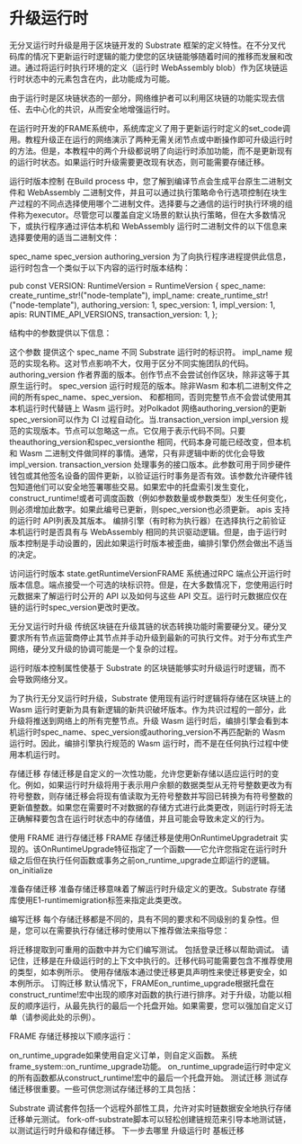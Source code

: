 # 升级运行时

无分叉运行时升级是用于区块链开发的 Substrate 框架的定义特性。在不分叉代码库的情况下更新运行时逻辑的能力使您的区块链能够随着时间的推移而发展和改进。通过将运行时执行环境的定义（运行时 WebAssembly blob）作为区块链运行时状态中的元素包含在内，此功能成为可能。

由于运行时是区块链状态的一部分，网络维护者可以利用区块链的功能实现去信任、去中心化的共识，从而安全地增强运行时。

在运行时开发的FRAME系统中，系统库定义了用于更新运行时定义的set_code调用。教程升级正在运行的网络演示了两种无需关闭节点或中断操作即可升级运行时的方法。但是，本教程中的两个升级都说明了向运行时添加功能，而不是更新现有的运行时状态。如果运行时升级需要更改现有状态，则可能需要存储迁移。

运行时版本控制
在Build process 中，您了解到编译节点会生成平台原生二进制文件和 WebAssembly 二进制文件，并且可以通过执行策略命令行选项控制在块生产过程的不同点选择使用哪个二进制文件。选择要与之通信的运行时执行环境的组件称为executor。尽管您可以覆盖自定义场景的默认执行策略，但在大多数情况下，或执行程序通过评估本机和 WebAssembly 运行时二进制文件的以下信息来选择要使用的适当二进制文件：

spec_name
spec_version
authoring_version
为了向执行程序进程提供此信息，运行时包含一个类似于以下内容的运行时版本结构：

pub const VERSION: RuntimeVersion = RuntimeVersion {
  spec_name: create_runtime_str!("node-template"),
  impl_name: create_runtime_str!("node-template"),
  authoring_version: 1,
  spec_version: 1,
  impl_version: 1,
  apis: RUNTIME_API_VERSIONS,
  transaction_version: 1,
};

结构中的参数提供以下信息：

这个参数	提供这个
spec_name	不同 Substrate 运行时的标识符。
impl_name	规范的实现名称。这对节点影响不大，仅用于区分不同实施团队的代码。
authoring_version	作者界面的版本。创作节点不会尝试创作区块，除非这等于其原生运行时。
spec_version	运行时规范的版本。除非Wasm 和本机二进制文件之间的所有spec_name、spec_version、 和都相同，否则完整节点不会尝试使用其本机运行时代替链上 Wasm 运行时。对Polkadot 网络authoring_version的更新spec_version可以作为 CI 过程自动化。当.transaction_version
impl_version	规范的实现版本。节点可以忽略这一点。它仅用于表示代码不同。只要 theauthoring_version和spec_versionthe 相同，代码本身可能已经改变，但本机和 Wasm 二进制文件做同样的事情。通常，只有非逻辑中断的优化会导致impl_version.
transaction_version	处理事务的接口版本。此参数可用于同步硬件钱包或其他签名设备的固件更新，以验证运行时事务是否有效。该参数允许硬件钱包知道他们可以安全地签署哪些交易。如果宏中的托盘索引发生变化，construct_runtime!或者可调度函数（例如参数数量或参数类型）发生任何变化，则必须增加此数字。如果此编号已更新，则spec_version也必须更新。
apis	支持的运行时 API列表及其版本。
编排引擎（有时称为执行器）在选择执行之前验证本机运行时是否具有与 WebAssembly 相同的共识驱动逻辑。但是，由于运行时版本控制是手动设置的，因此如果运行时版本被歪曲，编排引擎仍然会做出不适当的决定。

访问运行时版本
state.getRuntimeVersionFRAME 系统通过RPC 端点公开运行时版本信息。端点接受一个可选的块标识符。但是，在大多数情况下，您使用运行时元数据来了解运行时公开的 API 以及如何与这些 API 交互。运行时元数据应仅在链的运行时spec_version更改时更改。

无分叉运行时升级
传统区块链在升级其链的状态转换功能时需要硬分叉。硬分叉要求所有节点运营商停止其节点并手动升级到最新的可执行文件。对于分布式生产网络，硬分叉升级的协调可能是一个复杂的过程。

运行时版本控制属性使基于 Substrate 的区块链能够实时升级运行时逻辑，而不会导致网络分叉。

为了执行无分叉运行时升级，Substrate 使用现有运行时逻辑将存储在区块链上的 Wasm 运行时更新为具有新逻辑的新共识破坏版本。作为共识过程的一部分，此升级将推送到网络上的所有完整节点。升级 Wasm 运行时后，编排引擎会看到本机运行时spec_name、spec_version或authoring_version不再匹配新的 Wasm 运行时。因此，编排引擎执行规范的 Wasm 运行时，而不是在任何执行过程中使用本机运行时。

存储迁移
存储迁移是自定义的一次性功能，允许您更新存储以适应运行时的变化。例如，如果运行时升级将用于表示用户余额的数据类型从无符号整数更改为有符号整数，则存储迁移会将现有值读取为无符号整数并写回已转换为有符号整数的更新值整数。如果您在需要时不对数据的存储方式进行此类更改，则运行时将无法正确解释要包含在运行时状态中的存储值，并且可能会导致未定义的行为。

使用 FRAME 进行存储迁移
FRAME 存储迁移是使用OnRuntimeUpgradetrait 实现的。该OnRuntimeUpgrade特征指定了一个函数——它允许您指定在运行时升级之后但在执行任何函数或事务之前on_runtime_upgrade立即运行的逻辑。on_initialize

准备存储迁移
准备存储迁移意味着了解运行时升级定义的更改。Substrate 存储库使用E1-runtimemigration标签来指定此类更改。

编写迁移
每个存储迁移都是不同的，具有不同的要求和不同级别的复杂性。但是，您可以在需要执行存储迁移时使用以下推荐做法来指导您：

将迁移提取到可重用的函数中并为它们编写测试。
包括登录迁移以帮助调试。
请记住，迁移是在升级运行时的上下文中执行的。迁移代码可能需要包含不推荐使用的类型，如本例所示。
使用存储版本通过使迁移更具声明性来使迁移更安全，如本例所示。
订购迁移
默认情况下，FRAMEon_runtime_upgrade根据托盘在construct_runtime!宏中出现的顺序对函数的执行进行排序。对于升级，功能以相反的顺序运行，从最先执行的最后一个托盘开始。如果需要，您可以强加自定义订单（请参阅此处的示例）。

FRAME 存储迁移按以下顺序运行：

on_runtime_upgrade如果使用自定义订单，则自定义函数。
系统frame_system::on_runtime_upgrade功能。
on_runtime_upgrade运行时中定义的所有函数都从construct_runtime!宏中的最后一个托盘开始。
测试迁移
测试存储迁移很重要。一些可供您测试存储迁移的工具包括：

Substrate 调试套件包括一个远程外部性工具，允许对实时链数据安全地执行存储迁移单元测试。
fork-off-substrate脚本可以轻松创建链规范来引导本地测试链，以测试运行时升级和存储迁移。
下一步去哪里
升级运行时
基板迁移